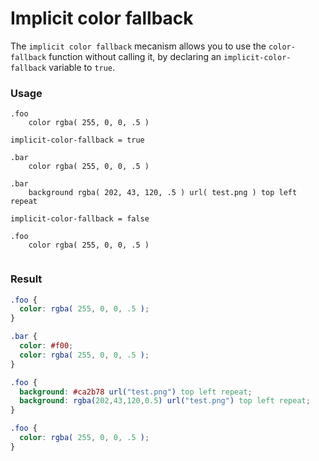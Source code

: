 # Implicit color fallback

The `implicit color fallback` mecanism allows you to use the `color-fallback` function without calling it, by declaring an `implicit-color-fallback` variable to `true`.

### Usage

```stylus
.foo
    color rgba( 255, 0, 0, .5 )

implicit-color-fallback = true

.bar
    color rgba( 255, 0, 0, .5 )
    
.bar
    background rgba( 202, 43, 120, .5 ) url( test.png ) top left repeat
    
implicit-color-fallback = false

.foo
    color rgba( 255, 0, 0, .5 )
    
```

### Result

```css
.foo {
  color: rgba( 255, 0, 0, .5 );
}

.bar {
  color: #f00;
  color: rgba( 255, 0, 0, .5 );
}

.foo {
  background: #ca2b78 url("test.png") top left repeat;
  background: rgba(202,43,120,0.5) url("test.png") top left repeat;
}

.foo {
  color: rgba( 255, 0, 0, .5 );
}
```
